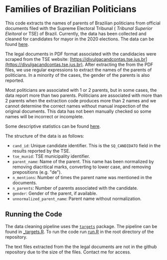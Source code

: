 # Families of Brazilian Politicians

This code extracts the names of parents of Brazilian politicians from official documents filed with the Supreme Electoral Tribunal ( *Tribunal Superior Eleitoral* or TSE) of Brazil. Currently, the data has been collected and cleaned for candidates for mayor in the 2020 elections. The data can be found [here](./output/politician_parents.csv).

The legal documents in PDF format associated with the candidacies were scraped from the TSE website: [https://divulgacandcontas.tse.jus.br](https://divulgacandcontas.tse.jus.br). After extracting the from the PDF files, we use regular expressions to extract the names of the parents of politicians.  In a minority of the cases,  the gender of the parents is also reported. 

Most politicians are associated with 1 or 2 parents, but in some cases, the data report more than two parents. Politicians are associated with more than 2 parents when the extraction code produces more than 2 names and we cannot determine the correct names without manual inspection of the original documents. This data has not been manually checked so some names will be incorrect or incomplete. 

Some descriptive statistics can be found [here](./output/descriptive_statistics.md).

The structure of the data is as follows: 

- `cand_id`: Unique candidate identifier. This is the `SQ_CANDIDATO` field in the results reported by the TSE. 
- `tse_munid`: TSE municipality identifier. 
- `parent_name`: Name of the parent. This name has been normalized by removing diacritical marks, converting to lower case,  and removing prepositions (e.g. "de").
- `n_mentions`: Number of times the parent name was mentioned in the documents.
- `n_parents`: Number of parents associated with the candidate. 
- `gender`: Gender of the parent, if available. 
- `unnormalized_parent_name`: Parent name without normalization. 

## Running the Code
The data cleaning pipeline uses the [`targets`](https://docs.ropensci.org/targets/) package. The pipeline can be found in [_targets.R](_targets.R). To run the code run [run.R](run.R) in the root directory of the repository. 

The text files extracted from the the legal documents are not in the github repository due to the size of the files. Contact me for access.
